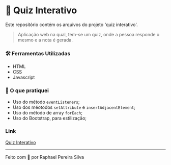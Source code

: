 # 📌 Quiz Interativo

Este repositório contém os arquivos do projeto 'quiz interativo'.

<!-- ![](https://media.giphy.com/media/57L44x9SeZenF9bcIm/giphy.gif) -->

> Aplicação web na qual, tem-se um quiz, onde a pessoa responde o mesmo e a nota é gerada.

### 🛠 Ferramentas Utilizadas

- HTML
- CSS
- Javascript

### 📝 O que pratiquei

- Uso do método `eventListeners`;
- Uso dos méotodos `setAttribute` e `insertAdjacentElement`;
- Uso do método de array `forEach`;
- Uso do Bootstrap, para estilização;

### Link

[Quiz Interativo](https://www.elraphael.com.br/interactive-quiz/)

---

Feito com 💚 por Raphael Pereira Silva
